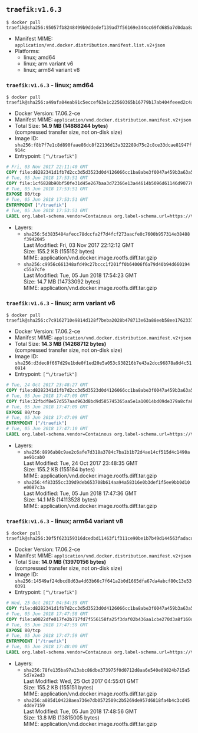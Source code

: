 ## `traefik:v1.6.3`

```console
$ docker pull traefik@sha256:95057fb8248499b9ddedef139ad7f56169e344cc69fd685a7d0daa8adaa72d01
```

-	Manifest MIME: `application/vnd.docker.distribution.manifest.list.v2+json`
-	Platforms:
	-	linux; amd64
	-	linux; arm variant v6
	-	linux; arm64 variant v8

### `traefik:v1.6.3` - linux; amd64

```console
$ docker pull traefik@sha256:a49afa04eab91c5eccef63e1c22560365b16779b17ab404feeed2c4a19b7d696
```

-	Docker Version: 17.06.2-ce
-	Manifest MIME: `application/vnd.docker.distribution.manifest.v2+json`
-	Total Size: **14.9 MB (14888244 bytes)**  
	(compressed transfer size, not on-disk size)
-	Image ID: `sha256:f8b7f7e1c8d890faae86dc8f22136d13a322289d75c2c8ce33dcae81947f914c`
-	Entrypoint: `["\/traefik"]`

```dockerfile
# Fri, 03 Nov 2017 22:11:40 GMT
COPY file:d8282341d1fb7d2cc3d5d3523d0d4126066cc1ba8abe3f0047a459b3a63a5653 in /etc/ssl/certs/ 
# Tue, 05 Jun 2018 17:53:51 GMT
COPY file:1cf6828b90bf50fe31d45e267baa3d72366e13a44614b5096d61146d90776863 in / 
# Tue, 05 Jun 2018 17:53:51 GMT
EXPOSE 80/tcp
# Tue, 05 Jun 2018 17:53:51 GMT
ENTRYPOINT ["/traefik"]
# Tue, 05 Jun 2018 17:53:51 GMT
LABEL org.label-schema.vendor=Containous org.label-schema.url=https://traefik.io org.label-schema.name=Traefik org.label-schema.description=A modern reverse-proxy org.label-schema.version=v1.6.3 org.label-schema.docker.schema-version=1.0
```

-	Layers:
	-	`sha256:5d3835484afecc78dccfa2f7d4fcf273aacfe0c7600b957314e38488f3942045`  
		Last Modified: Fri, 03 Nov 2017 22:12:12 GMT  
		Size: 155.2 KB (155152 bytes)  
		MIME: application/vnd.docker.image.rootfs.diff.tar.gzip
	-	`sha256:c9956c661348afd49c27bccc1f201ff0b64006f6a79d40b94d660194c55a7cfe`  
		Last Modified: Tue, 05 Jun 2018 17:54:23 GMT  
		Size: 14.7 MB (14733092 bytes)  
		MIME: application/vnd.docker.image.rootfs.diff.tar.gzip

### `traefik:v1.6.3` - linux; arm variant v6

```console
$ docker pull traefik@sha256:c7c9162710e9814d128f7beba2028b478713e63a88eeb58ee1762337433dbd34
```

-	Docker Version: 17.06.2-ce
-	Manifest MIME: `application/vnd.docker.distribution.manifest.v2+json`
-	Total Size: **14.3 MB (14268712 bytes)**  
	(compressed transfer size, not on-disk size)
-	Image ID: `sha256:d3dec8f667d29e1bde0f1ed20e5a053c938216b7e43a2dcc96878a9d4c510914`
-	Entrypoint: `["\/traefik"]`

```dockerfile
# Tue, 24 Oct 2017 23:48:27 GMT
COPY file:d8282341d1fb7d2cc3d5d3523d0d4126066cc1ba8abe3f0047a459b3a63a5653 in /etc/ssl/certs/ 
# Tue, 05 Jun 2018 17:47:09 GMT
COPY file:32fbdf8e57d557aad963d8bd9d585745365aa5e1a10014bd09de379a8cfa852a in / 
# Tue, 05 Jun 2018 17:47:09 GMT
EXPOSE 80/tcp
# Tue, 05 Jun 2018 17:47:09 GMT
ENTRYPOINT ["/traefik"]
# Tue, 05 Jun 2018 17:47:10 GMT
LABEL org.label-schema.vendor=Containous org.label-schema.url=https://traefik.io org.label-schema.name=Traefik org.label-schema.description=A modern reverse-proxy org.label-schema.version=v1.6.3 org.label-schema.docker.schema-version=1.0
```

-	Layers:
	-	`sha256:8996ab8c9ae2c6afe7d318a3784c7ba1b1b72d4ae14cf515d4c1490aae91cab0`  
		Last Modified: Tue, 24 Oct 2017 23:48:35 GMT  
		Size: 155.2 KB (155184 bytes)  
		MIME: application/vnd.docker.image.rootfs.diff.tar.gzip
	-	`sha256:4f83355cc339d9deb653708b614aa94a58316e0b3def1f5ee9bb0d10e0087c3a`  
		Last Modified: Tue, 05 Jun 2018 17:47:36 GMT  
		Size: 14.1 MB (14113528 bytes)  
		MIME: application/vnd.docker.image.rootfs.diff.tar.gzip

### `traefik:v1.6.3` - linux; arm64 variant v8

```console
$ docker pull traefik@sha256:30f5f623159316dcedbd11463f1f311ce90be1b7b49d144563fadacd267f3d16
```

-	Docker Version: 17.06.2-ce
-	Manifest MIME: `application/vnd.docker.distribution.manifest.v2+json`
-	Total Size: **14.0 MB (13970156 bytes)**  
	(compressed transfer size, not on-disk size)
-	Image ID: `sha256:14549af24dbcd8d63a4d63b66c7f641a2b0d1665dfa67da4abcf80c13e530391`
-	Entrypoint: `["\/traefik"]`

```dockerfile
# Wed, 25 Oct 2017 04:54:39 GMT
COPY file:d8282341d1fb7d2cc3d5d3523d0d4126066cc1ba8abe3f0047a459b3a63a5653 in /etc/ssl/certs/ 
# Tue, 05 Jun 2018 17:47:58 GMT
COPY file:a0022dfe017fe2b717fd7f556158fa25f3daf02b436aa1cbe270d3a8f160d238 in / 
# Tue, 05 Jun 2018 17:47:59 GMT
EXPOSE 80/tcp
# Tue, 05 Jun 2018 17:47:59 GMT
ENTRYPOINT ["/traefik"]
# Tue, 05 Jun 2018 17:48:00 GMT
LABEL org.label-schema.vendor=Containous org.label-schema.url=https://traefik.io org.label-schema.name=Traefik org.label-schema.description=A modern reverse-proxy org.label-schema.version=v1.6.3 org.label-schema.docker.schema-version=1.0
```

-	Layers:
	-	`sha256:78fe135ba97a13abc86dbe373975f0d0712d8aa6e540e09824b715a55d7e2ed3`  
		Last Modified: Wed, 25 Oct 2017 04:55:01 GMT  
		Size: 155.2 KB (155151 bytes)  
		MIME: application/vnd.docker.image.rootfs.diff.tar.gzip
	-	`sha256:a085d104228aea736e7db0572509c2b5269de957d6818fa4b4c3cd454dde7159`  
		Last Modified: Tue, 05 Jun 2018 17:48:56 GMT  
		Size: 13.8 MB (13815005 bytes)  
		MIME: application/vnd.docker.image.rootfs.diff.tar.gzip
